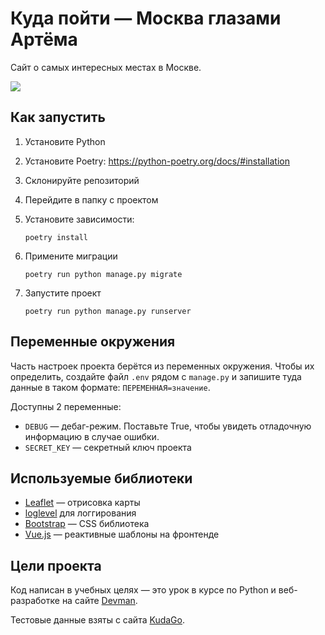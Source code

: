# Куда пойти — Москва глазами Артёма

Cайт о самых интересных местах в Москве.

![](static/mainpage.png)


## Как запустить

1) Установите Python
2) Установите Poetry: 
https://python-poetry.org/docs/#installation

3) Склонируйте репозиторий
4) Перейдите в папку с проектом
5) Установите зависимости:
    ```
    poetry install 
    ```
6) Примените миграции 
    ```
    poetry run python manage.py migrate
    ```
7) Запустите проект 
    ```
    poetry run python manage.py runserver
    ```

## Переменные окружения

Часть настроек проекта берётся из переменных окружения. Чтобы их определить, создайте файл `.env` рядом с `manage.py` и запишите туда данные в таком формате: `ПЕРЕМЕННАЯ=значение`.

Доступны 2 переменные:
- `DEBUG` — дебаг-режим. Поставьте True, чтобы увидеть отладочную информацию в случае ошибки.
- `SECRET_KEY` — секретный ключ проекта

## Используемые библиотеки

* [Leaflet](https://leafletjs.com/) — отрисовка карты
* [loglevel](https://www.npmjs.com/package/loglevel) для логгирования
* [Bootstrap](https://getbootstrap.com/) — CSS библиотека
* [Vue.js](https://ru.vuejs.org/) — реактивные шаблоны на фронтенде

## Цели проекта

Код написан в учебных целях — это урок в курсе по Python и веб-разработке на сайте [Devman](https://dvmn.org).

Тестовые данные взяты с сайта [KudaGo](https://kudago.com).

